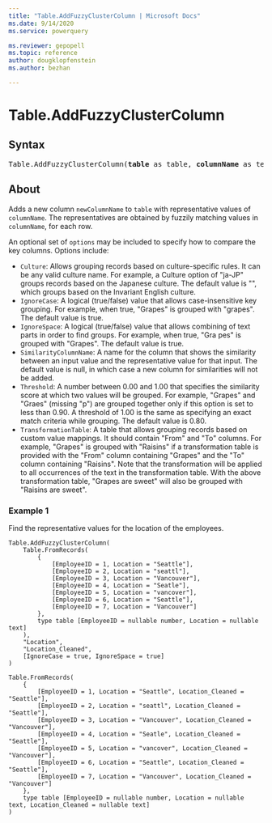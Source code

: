 ```yaml
---
title: "Table.AddFuzzyClusterColumn | Microsoft Docs"
ms.date: 9/14/2020
ms.service: powerquery

ms.reviewer: gepopell
ms.topic: reference
author: dougklopfenstein
ms.author: bezhan

---
```

# Table.AddFuzzyClusterColumn

## Syntax

<pre>
Table.AddFuzzyClusterColumn(<b>table</b> as table, <b>columnName</b> as text, <b>newColumnName</b> as text, optional <b>options</b> as nullable record) as table
</pre>
  
## About  

Adds a new column `newColumnName` to `table` with representative values of `columnName`. The representatives are obtained by fuzzily matching values in `columnName`, for each row. 

An optional set of `options` may be included to specify how to compare the key columns. Options include:

* `Culture`: Allows grouping records based on culture-specific rules. It can be any valid culture name. For example, a Culture option of "ja-JP" groups records based on the Japanese culture. The default value is "", which groups based on the Invariant English culture.
* `IgnoreCase`: A logical (true/false) value that allows case-insensitive key grouping. For example, when true, "Grapes" is grouped with "grapes". The default value is true.
* `IgnoreSpace`: A logical (true/false) value that allows combining of text parts in order to find groups. For example, when true, "Gra pes" is grouped with "Grapes". The default value is true.
* `SimilarityColumnName`: A name for the column that shows the similarity between an input value and the representative value for that input. The default value is null, in which case a new column for similarities will not be added.
* `Threshold`: A number between 0.00 and 1.00 that specifies the similarity score at which two values will be grouped. For example, "Grapes" and "Graes" (missing "p") are grouped together only if this option is set to less than 0.90. A threshold of 1.00 is the same as specifying an exact match criteria while grouping. The default value is 0.80.
* `TransformationTable`: A table that allows grouping records based on custom value mappings. It should contain "From" and "To" columns. For example, "Grapes" is grouped with "Raisins" if a transformation table is provided with the "From" column containing "Grapes" and the "To" column containing "Raisins". Note that the transformation will be applied to all occurrences of the text in the transformation table. With the above transformation table, "Grapes are sweet" will also be grouped with "Raisins are sweet".

### Example 1
Find the representative values for the location of the employees.

```powerquery-m
Table.AddFuzzyClusterColumn(
    Table.FromRecords(
        {
            [EmployeeID = 1, Location = "Seattle"],
            [EmployeeID = 2, Location = "seattl"],
            [EmployeeID = 3, Location = "Vancouver"],
            [EmployeeID = 4, Location = "Seatle"],
            [EmployeeID = 5, Location = "vancover"],
            [EmployeeID = 6, Location = "Seattle"],
            [EmployeeID = 7, Location = "Vancouver"]
        },
        type table [EmployeeID = nullable number, Location = nullable text]
    ),
    "Location",
    "Location_Cleaned",
    [IgnoreCase = true, IgnoreSpace = true]
)
```

```powerquery-m
Table.FromRecords(
    {
        [EmployeeID = 1, Location = "Seattle", Location_Cleaned = "Seattle"],
        [EmployeeID = 2, Location = "seattl", Location_Cleaned = "Seattle"],
        [EmployeeID = 3, Location = "Vancouver", Location_Cleaned = "Vancouver"],
        [EmployeeID = 4, Location = "Seatle", Location_Cleaned = "Seattle"],
        [EmployeeID = 5, Location = "vancover", Location_Cleaned = "Vancouver"],
        [EmployeeID = 6, Location = "Seattle", Location_Cleaned = "Seattle"],
        [EmployeeID = 7, Location = "Vancouver", Location_Cleaned = "Vancouver"]
    },
    type table [EmployeeID = nullable number, Location = nullable text, Location_Cleaned = nullable text]
)
```
